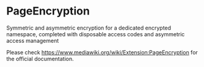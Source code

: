# PageEncryption

Symmetric and asymmetric encryption for a dedicated encrypted namespace, completed with disposable access codes and asymmetric access management 

Please check https://www.mediawiki.org/wiki/Extension:PageEncryption for the official documentation.

